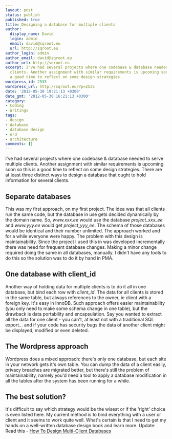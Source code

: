 ```yaml
---
layout: post
status: publish
published: true
title: Designing a database for multiple clients
author:
  display_name: David
  login: admin
  email: david@sqroot.eu
  url: http://sqroot.eu
author_login: admin
author_email: david@sqroot.eu
author_url: http://sqroot.eu
excerpt: I've had several projects where one codebase & database needed to serve multiple
  clients. Another assignment with similar requirements is upcoming soon so this is
  a good time to reflect on some design strategies.
wordpress_id: 2535
wordpress_url: http://sqroot.eu/?p=2535
date: '2012-05-30 19:21:13 +0300'
date_gmt: '2012-05-30 16:21:13 +0300'
category:
- Coding
- Writings
tags:
- design
- database
- database design
- erd
- architecture
comments: []
---
```

I've had several projects where one codebase &amp; database needed to serve multiple clients. Another assignment with similar requirements is upcoming soon so this is a good time to reflect on some design strategies.
There are at least three distinct ways to design a database that ought to hold information for several clients.
<h2>Separate databases</h2>
This was my first approach, on my first project. The idea was that all clients run the same code, but the database in use gets decided dynamically by the domain name. So, <em>www.xxx.ee</em> would use the database <em>project_xxx_ee</em> and <em>www.yyy.ee</em> would get <em>project_yyy_ee</em>. The schema of those databases would be identical and their number unlimited. The approach worked and for a while everyone were happy.
The problem with this design is maintainability. Since the project I used this in was developed incrementally there was need for frequent database changes. Making a minor change required doing the same in all databases, manually. I didn't have any tools to do this so the solution was to do it by hand in PMA.
<h2>One database with client_id</h2>
Another way of holding data for multiple clients is to do it all in one database, but bind each row with <em>client_id</em>. The data for all clients is stored in the same table, but always references to the owner, ie client with a foreign key. It's easy in InnoDB.
Such approach offers easier maintainability (you only need to make some schema change in one table), but the drawback is data portability and encapsulation. Say you wanted to extract all the data for one client - you can't, at least not with a traditional SQL export... and if your code has security bugs the data of another client might be displayed, modified or even deleted.
<h2>The Wordpress approach</h2>
Wordpress does a mixed approach: there's only one database, but each site in your network gets it's own table. You can dump the data of a client easily, privacy breaches are migrated better, but there's still the problem of maintainability, namely you'd need a tool to apply a database modification in all the tables after the system has been running for a while.
<h2>The best solution?</h2>
It's difficult to say which strategy would be the wisest or if the 'right' choice is even listed here. My current method is to bind everything with a user or client and it seems to work quite well. What's certain is that I need to get my hands on a well-written database design book and learn more.
Update: Read this - <a href="http://www.brentozar.com/archive/2011/06/how-design-multiclient-databases/">How To Design Multi-Client Databases</a>
